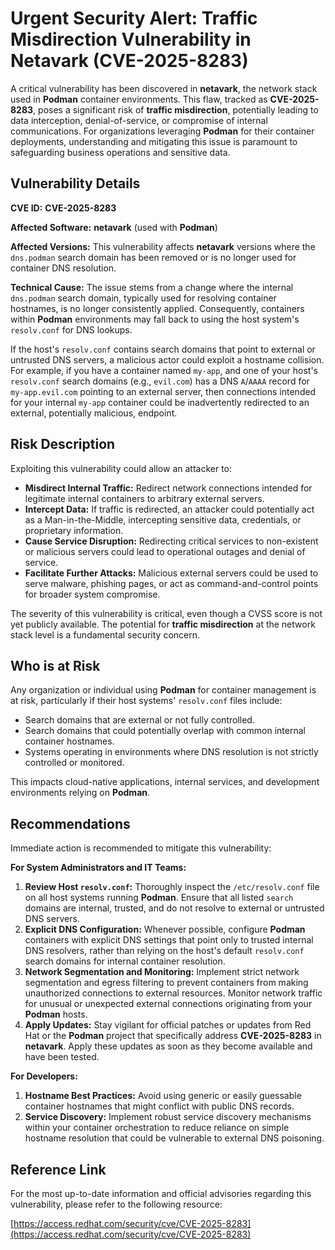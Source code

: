 # Urgent Security Alert: Traffic Misdirection Vulnerability in Netavark (CVE-2025-8283)

A critical vulnerability has been discovered in **netavark**, the network stack used in **Podman** container environments. This flaw, tracked as **CVE-2025-8283**, poses a significant risk of **traffic misdirection**, potentially leading to data interception, denial-of-service, or compromise of internal communications. For organizations leveraging **Podman** for their container deployments, understanding and mitigating this issue is paramount to safeguarding business operations and sensitive data.

## Vulnerability Details

**CVE ID:** **CVE-2025-8283**

**Affected Software:** **netavark** (used with **Podman**)

**Affected Versions:** This vulnerability affects **netavark** versions where the `dns.podman` search domain has been removed or is no longer used for container DNS resolution.

**Technical Cause:**
The issue stems from a change where the internal `dns.podman` search domain, typically used for resolving container hostnames, is no longer consistently applied. Consequently, containers within **Podman** environments may fall back to using the host system's `resolv.conf` for DNS lookups.

If the host's `resolv.conf` contains search domains that point to external or untrusted DNS servers, a malicious actor could exploit a hostname collision. For example, if you have a container named `my-app`, and one of your host's `resolv.conf` search domains (e.g., `evil.com`) has a DNS `A`/`AAAA` record for `my-app.evil.com` pointing to an external server, then connections intended for your internal `my-app` container could be inadvertently redirected to an external, potentially malicious, endpoint.

## Risk Description

Exploiting this vulnerability could allow an attacker to:

*   **Misdirect Internal Traffic:** Redirect network connections intended for legitimate internal containers to arbitrary external servers.
*   **Intercept Data:** If traffic is redirected, an attacker could potentially act as a Man-in-the-Middle, intercepting sensitive data, credentials, or proprietary information.
*   **Cause Service Disruption:** Redirecting critical services to non-existent or malicious servers could lead to operational outages and denial of service.
*   **Facilitate Further Attacks:** Malicious external servers could be used to serve malware, phishing pages, or act as command-and-control points for broader system compromise.

The severity of this vulnerability is critical, even though a CVSS score is not yet publicly available. The potential for **traffic misdirection** at the network stack level is a fundamental security concern.

## Who is at Risk

Any organization or individual using **Podman** for container management is at risk, particularly if their host systems' `resolv.conf` files include:

*   Search domains that are external or not fully controlled.
*   Search domains that could potentially overlap with common internal container hostnames.
*   Systems operating in environments where DNS resolution is not strictly controlled or monitored.

This impacts cloud-native applications, internal services, and development environments relying on **Podman**.

## Recommendations

Immediate action is recommended to mitigate this vulnerability:

**For System Administrators and IT Teams:**

1.  **Review Host `resolv.conf`:** Thoroughly inspect the `/etc/resolv.conf` file on all host systems running **Podman**. Ensure that all listed `search` domains are internal, trusted, and do not resolve to external or untrusted DNS servers.
2.  **Explicit DNS Configuration:** Whenever possible, configure **Podman** containers with explicit DNS settings that point only to trusted internal DNS resolvers, rather than relying on the host's default `resolv.conf` search domains for internal container resolution.
3.  **Network Segmentation and Monitoring:** Implement strict network segmentation and egress filtering to prevent containers from making unauthorized connections to external resources. Monitor network traffic for unusual or unexpected external connections originating from your **Podman** hosts.
4.  **Apply Updates:** Stay vigilant for official patches or updates from Red Hat or the **Podman** project that specifically address **CVE-2025-8283** in **netavark**. Apply these updates as soon as they become available and have been tested.

**For Developers:**

1.  **Hostname Best Practices:** Avoid using generic or easily guessable container hostnames that might conflict with public DNS records.
2.  **Service Discovery:** Implement robust service discovery mechanisms within your container orchestration to reduce reliance on simple hostname resolution that could be vulnerable to external DNS poisoning.

## Reference Link

For the most up-to-date information and official advisories regarding this vulnerability, please refer to the following resource:

[https://access.redhat.com/security/cve/CVE-2025-8283](https://access.redhat.com/security/cve/CVE-2025-8283)